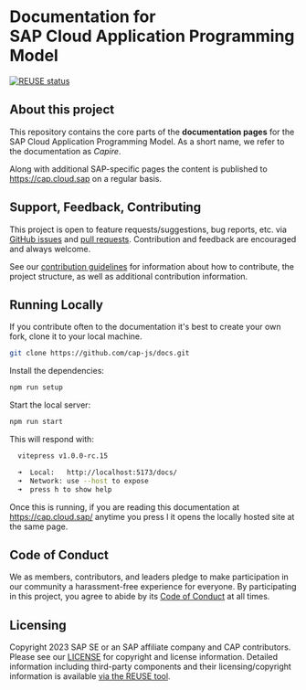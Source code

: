 # Documentation for <br> SAP Cloud Application Programming Model

[![REUSE status](https://api.reuse.software/badge/github.com/cap-js/docs)](https://api.reuse.software/info/github.com/cap-js/docs)

## About this project

This repository contains the core parts of the **documentation pages** for the SAP Cloud Application Programming Model. As a short name, we refer to the documentation as _Capire_.

Along with additional SAP-specific pages the content is published to https://cap.cloud.sap on a regular basis.

## Support, Feedback, Contributing

This project is open to feature requests/suggestions, bug reports, etc. via [GitHub issues](https://github.com/cap-js/docs/issues) and [pull requests](https://github.com/cap-js/docs/pulls). Contribution and feedback are encouraged and always welcome.

See our [contribution guidelines](CONTRIBUTING.md) for information about how to contribute, the project structure, as well as additional contribution information.

## Running Locally

If you contribute often to the documentation it's best to create your own fork, clone it to your local machine. 

```sh
git clone https://github.com/cap-js/docs.git
```

Install the dependencies:

```sh
npm run setup
```

Start the local server:

```sh
npm run start
```

This will respond with:
```sh
  vitepress v1.0.0-rc.15

  ➜  Local:   http://localhost:5173/docs/
  ➜  Network: use --host to expose
  ➜  press h to show help
```

Once this is running, if you are reading this documentation at https://cap.cloud.sap/ anytime you press <key>l</key> it opens the locally hosted site at the same page. 

## Code of Conduct

We as members, contributors, and leaders pledge to make participation in our community a harassment-free experience for everyone. By participating in this project, you agree to abide by its [Code of Conduct](CODE_OF_CONDUCT.md) at all times.

## Licensing

Copyright 2023 SAP SE or an SAP affiliate company and CAP contributors. Please see our [LICENSE](LICENSE) for copyright and license information. Detailed information including third-party components and their licensing/copyright information is available [via the REUSE tool](https://api.reuse.software/info/github.com/SAP/cap-js/docs).

